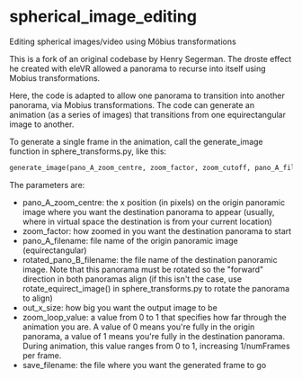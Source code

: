 # spherical_image_editing
Editing spherical images/video using Möbius transformations


This is a fork of an original codebase by Henry Segerman. The droste effect he created with eleVR allowed a panorama to recurse into itself using Mobius transformations.

Here, the code is adapted to allow one panorama to transition into another panorama, via Mobius transformations. The code can generate an animation (as a series of images) that transitions from one equirectangular image to another.

To generate a single frame in the animation, call the generate_image function in sphere_transforms.py, like this:

```python
generate_image(pano_A_zoom_centre, zoom_factor, zoom_cutoff, pano_A_filename, rotated_pano_B_filename, out_x_size, zoom_loop_value, save_filename)
```

The parameters are:
* pano_A_zoom_centre: the x position (in pixels) on the origin panoramic image where you want the destination panorama to appear (usually, where in virtual space the destination is from your current location)
* zoom_factor: how zoomed in you want the destination panorama to start
* pano_A_filename: file name of the origin panoramic image (equirectangular)
* rotated_pano_B_filename: the file name of the destination panoramic image. Note that this panorama must be rotated so the "forward" direction in both panoramas align (if this isn't the case, use rotate_equirect_image() in sphere_transforms.py to rotate the panorama to align)
* out_x_size: how big you want the output image to be
* zoom_loop_value: a value from 0 to 1 that specifies how far through the animation you are. A value of 0 means you're fully in the origin panorama, a value of 1 means you're fully in the destination panorama. During animation, this value ranges from 0 to 1, increasing 1/numFrames per frame.
* save_filename: the file where you want the generated frame to go


